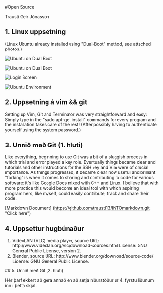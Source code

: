 #Open Source

Trausti Geir Jónasson

## 1. Linux uppsetning

(Linux Ubuntu already installed using "Dual-Boot" method, see attached photos.) 

![Ubuntu on Dual Boot](/home/tgj/INTOmarkdown/IMG_0003.JPG)

![Ubuntu on Dual Boot](/home/tgj/INTOmarkdown/IMG_0004.JPG)

![Login Screen](/home/tgj/INTOmarkdown/IMG_0006)

![Ubuntu Environment](/home/tgj/INTOmarkdown/IMG_0002)

## 2. Uppsetning á vim && git

Setting up Vim, Git and Terminator was very straightforward and easy:
Simply type in the "sudo apt-get install" commands for every program and the installation takes care of the rest! (After possibly having to authenticate yourself using the system password.)

## 3. Unnið með Git (1. hluti)

Like everything, beginning to use Git was a bit of a sluggish process in which trial and error played a key role. Eventually things became clear and tutorials and other instructions for the SSH key and Vim were of crucial importance. As things progressed, it became clear how useful and brilliant "forking" is when it comes to sharing and contributing to code for various software; it's like Google Docs mixed with C++ and Linux. I believe that with more practice this would become an ideal tool with which aspiring programmers, like myself, could easily contribute, track and share their code.

[Markdown Document] (https://github.com/trausti13/INTOmarkdown.git "Click here")

## 4. Uppsettur hugbúnaður

<ol>
<li>VideoLAN (VLC) media player, source URL: http://www.videolan.org/vlc/download-sources.html License: GNU General Public License, version 2.
</li>
<li>Blender, source URL: http://www.blender.org/download/source-code/ License: GNU General Public License.
</li>
</ol>
## 5. Unnið með Git (2. hluti)

Hér þarf ekkert að gera annað en að setja niðurstöður úr 4. fyrstu liðunum inn í þetta skjal.
